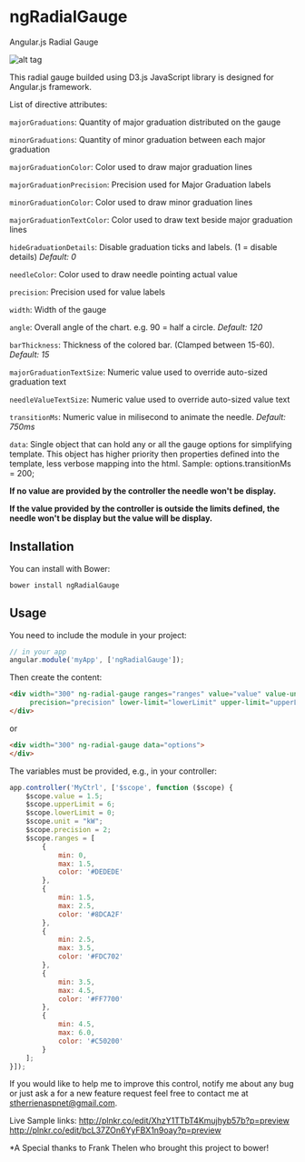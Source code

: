 # ngRadialGauge

Angular.js Radial Gauge

![alt tag](https://raw.github.com/stherrienaspnet/ngRadialGauge/master/ngRadialGaugeDemo.png)

This radial gauge builded using D3.js JavaScript library is designed for Angular.js framework.

List of directive attributes:

```majorGraduations```: Quantity of major graduation distributed on the gauge

```minorGraduations```: Quantity of minor graduation between each major graduation

```majorGraduationColor```: Color used to draw major graduation lines

```majorGraduationPrecision```: Precision used for Major Graduation labels

```minorGraduationColor```: Color used to draw minor graduation lines

```majorGraduationTextColor```: Color used to draw text beside major graduation lines

```hideGraduationDetails```: Disable graduation ticks and labels. (1 = disable details) _Default: 0_

```needleColor```: Color used to draw needle pointing actual value

```precision```: Precision used for value labels

```width```: Width of the gauge

```angle```: Overall angle of the chart.  e.g. 90 = half a circle. _Default: 120_

```barThickness```: Thickness of the colored bar. (Clamped between 15-60). _Default: 15_

```majorGraduationTextSize```: Numeric value used to override auto-sized graduation text

```needleValueTextSize```: Numeric value used to override auto-sized value text

```transitionMs```: Numeric value in milisecond to animate the needle. _Default: 750ms_

```data```: Single object that can hold any or all the gauge options for simplifying template. This object has higher priority then properties defined into the template, less verbose mapping into the html. Sample: options.transitionMs = 200; 

**If no value are provided by the controller the needle won't be display.**

**If the value provided by the controller is outside the limits defined, the needle won't be display but the value will   be display.**


## Installation

You can install with Bower:

`bower install ngRadialGauge`

## Usage

You need to include the module in your project:

```JavaScript
// in your app
angular.module('myApp', ['ngRadialGauge']);
```

Then create the content:
```HTML
<div width="300" ng-radial-gauge ranges="ranges" value="value" value-unit="unit" 
     precision="precision" lower-limit="lowerLimit" upper-limit="upperLimit">
</div>
```
or
```HTML
<div width="300" ng-radial-gauge data="options">
</div>
```

The variables must be provided, e.g., in your controller:
```JavaScript
app.controller('MyCtrl', ['$scope', function ($scope) {
    $scope.value = 1.5;
    $scope.upperLimit = 6;
    $scope.lowerLimit = 0;
    $scope.unit = "kW";
    $scope.precision = 2;
    $scope.ranges = [
        {
            min: 0,
            max: 1.5,
            color: '#DEDEDE'
        },
        {
            min: 1.5,
            max: 2.5,
            color: '#8DCA2F'
        },
        {
            min: 2.5,
            max: 3.5,
            color: '#FDC702'
        },
        {
            min: 3.5,
            max: 4.5,
            color: '#FF7700'
        },
        {
            min: 4.5,
            max: 6.0,
            color: '#C50200'
        }
    ];
}]);
```

If you would like to help me to improve this control, notify me about any bug or just ask a for a new feature request feel free to contact me at stherrienaspnet@gmail.com.

Live Sample links: 
http://plnkr.co/edit/XhzY1TTbT4Kmujhyb57b?p=preview
http://plnkr.co/edit/bcL37ZOn6YyFBX1n9oay?p=preview

*A Special thanks to Frank Thelen who brought this project to bower!
